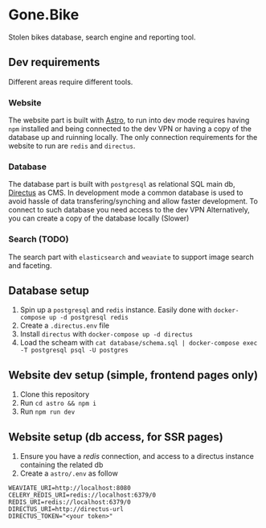 # Gone.Bike

Stolen bikes database, search engine and reporting tool.

## Dev requirements

Different areas require different tools.

### Website
The website part is built with [Astro](https://astro.build), to run into dev mode requires having `npm` installed and being connected to the dev VPN or having a copy of the database up and ruinning locally.
The only connection requirements for the website to run are `redis` and `directus`.

### Database
The database part is built with `postgresql` as relational SQL main db, [Directus](https://directus.io) as CMS.
In development mode a common database is used to avoid hassle of data transfering/synching and allow faster development.
To connect to such database you need access to the dev VPN
Alternatively, you can create a copy of the database locally (Slower)

### Search (TODO)
The search part with `elasticsearch` and `weaviate` to support image search and faceting.


## Database setup
1. Spin up a `postgresql` and `redis` instance. Easily done with `docker-compose up -d postgresql redis`
2. Create a `.directus.env` file
3. Install `directus` with `docker-compose up -d directus`
4. Load the scheam with `cat database/schema.sql | docker-compose exec -T postgresql psql -U postgres`

## Website dev setup (simple, frontend pages only)

1. Clone this repository
2. Run `cd astro && npm i`
3. Run `npm run dev`


## Website setup (db access, for SSR pages)
1. Ensure you have a *redis* connection, and access to a directus instance containing the related db
2. Create a `astro/.env` as follow
```
WEAVIATE_URI=http://localhost:8080
CELERY_REDIS_URI=redis://localhost:6379/0
REDIS_URI=redis://localhost:6379/0
DIRECTUS_URI=http://directus-url
DIRECTUS_TOKEN="<your token>"
```

